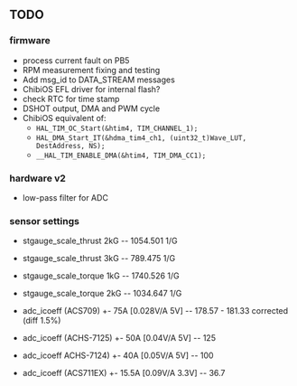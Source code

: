 ## TODO

### firmware
* process current fault on PB5
* RPM measurement fixing and testing
* Add msg_id to DATA_STREAM messages
* ChibiOS EFL driver for internal flash?
* check RTC for time stamp
* DSHOT output, DMA and PWM cycle
* ChibiOS equivalent of:
  - `HAL_TIM_OC_Start(&htim4, TIM_CHANNEL_1);`
  - `HAL_DMA_Start_IT(&hdma_tim4_ch1, (uint32_t)Wave_LUT, DestAddress, NS);`
  - `__HAL_TIM_ENABLE_DMA(&htim4, TIM_DMA_CC1);`

### hardware v2
* low-pass filter for ADC
  
### sensor settings
  
* stgauge_scale_thrust	2kG -- 1054.501 1/G
* stgauge_scale_thrust	3kG -- 789.475 1/G

* stgauge_scale_torque	1kG -- 1740.526 1/G
* stgauge_scale_torque	2kG -- 1034.647 1/G


* adc_icoeff 	(ACS709)	+- 75A [0.028V/A 5V] 	-- 178.57 - 181.33 corrected (diff 1.5%)
* adc_icoeff	(ACHS-7125)	+- 50A [0.04V/A 5V] 	-- 125
* adc_icoeff	ACHS-7124)	+- 40A [0.05V/A 5V] 	-- 100
* adc_icoeff	(ACS711EX)	+- 15.5A [0.09V/A 3.3V] 	-- 36.7

